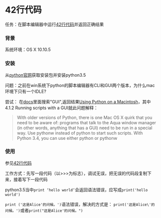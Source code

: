 # 42行代码

任务：在脚本编辑器中运行[42行代码](http://wiki.woodpecker.org.cn/moin/ZqQuickIntoPy)并返回正确结果


### 背景
系统环境：OS X 10.10.5


### 安装
从[python官网](https://www.python.org/downloads/)获取安装包并安装python3.5

问题：之前在win系统下python的脚本编辑器有CLI和GUI两个版本，为什么mac环境下只有一个IDLE?

尝试：
在[docs](https://docs.python.org/3/)里面搜索"GUI",返回结果[Using Python on a Macintosh](https://docs.python.org/3/using/mac.html?highlight=gui)，其中4.1.2 Running scripts with a GUI就此问题解释：

>With older versions of Python, there is one Mac OS X quirk that you need to be aware of: programs that talk to the Aqua window manager (in other words, anything that has a GUI) need to be run in a special way. Use pythonw instead of python to start such scripts.
>With Python 3.4, you can use either python or pythonw


### 使用

参见[42行代码](https://github.com/xiangzhendong/OMOOC2py/blob/master/_src/om2py0w/0wex0/main.py)

工作方式：先写一段代码（以>>>为标志），调试无误，把无误的代码段复制下来，接着写下一段代码

python3.5当中```print ‘hello world’```会返回语法错误，应写成```print('hello world')```

```print ('这是Alice'的问候。')```语法错误，解决的方式是：
```print('这是Alice\'的问候。')```或者```print("这是Alice'的问候。")```


